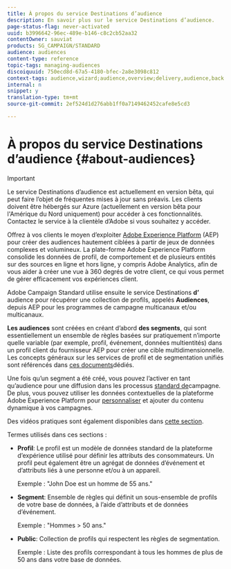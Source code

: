 ```yaml
---
title: À propos du service Destinations d’audience
description: En savoir plus sur le service Destinations d’audience.
page-status-flag: never-activated
uuid: b3996642-96ec-489e-b146-c8c2cb52aa32
contentOwner: sauviat
products: SG_CAMPAIGN/STANDARD
audience: audiences
content-type: reference
topic-tags: managing-audiences
discoiquuid: 750ecd8d-67a5-4180-bfec-2a8e3098c812
context-tags: audience,wizard;audience,overview;delivery,audience,back
internal: n
snippet: y
translation-type: tm+mt
source-git-commit: 2ef524d1d276abb1ff0a7149462452cafe8e5cd3

---
```



# À propos du service Destinations d’audience {#about-audiences}

>[!IMPORTANT]
>
>Le service Destinations d’audience est actuellement en version bêta, qui peut faire l’objet de fréquentes mises à jour sans préavis. Les clients doivent être hébergés sur Azure (actuellement en version bêta pour l&#39;Amérique du Nord uniquement) pour accéder à ces fonctionnalités. Contactez le service à la clientèle d’Adobe si vous souhaitez y accéder.

Offrez à vos clients le moyen d’exploiter [Adobe Experience Platform](https://www.adobe.io/apis/experienceplatform/home.html) (AEP) pour créer des audiences hautement ciblées à partir de jeux de données complexes et volumineux. La plate-forme Adobe Experience Platform consolide les données de profil, de comportement et de plusieurs entités sur des sources en ligne et hors ligne, y compris Adobe Analytics, afin de vous aider à créer une vue à 360 degrés de votre client, ce qui vous permet de gérer efficacement vos expériences client.

Adobe Campaign Standard utilise ensuite le service Destinations **d’** audience pour récupérer une collection de profils, appelés **Audiences**, depuis AEP pour les programmes de campagne multicanaux et/ou multicanaux.

**Les audiences** sont créées en créant d’abord **des segments**, qui sont essentiellement un ensemble de règles basées sur pratiquement n’importe quelle variable (par exemple, profil, événement, données multientités) dans un profil client du fournisseur AEP pour créer une cible multidimensionnelle. Les concepts généraux sur les services de profil et de segmentation unifiés sont référencés dans [ces documents](https://www.adobe.io/apis/experienceplatform/home/profile-identity-segmentation.html)dédiés.

Une fois qu’un segment a été créé, vous pouvez l’activer en tant qu’audience pour une diffusion dans les processus [standard de](../../automating/using/aep-targeting-audiences.md)campagne. De plus, vous pouvez utiliser les données contextuelles de la plateforme Adobe Experience Platform pour [personnaliser](../../automating/using/aep-personalizing-campaigns.md) et ajouter du contenu dynamique à vos campagnes.

Des vidéos pratiques sont également disponibles dans [cette section](https://docs.adobe.com/content/help/en/campaign-learn/campaign-standard-tutorials/profiles-and-audiences/audience-destinations/audience-destinations-overview.html).

Termes utilisés dans ces sections :

* **Profil**: Le profil est un modèle de données standard de la plateforme d’expérience utilisé pour définir les attributs des consommateurs. Un profil peut également être un agrégat de données d’événement et d’attributs liés à une personne et/ou à un appareil.

   Exemple : &quot;John Doe est un homme de 55 ans.&quot;

* **Segment**: Ensemble de règles qui définit un sous-ensemble de profils de votre base de données, à l’aide d’attributs et de données d’événement.

   Exemple : &quot;Hommes > 50 ans.&quot;

* **Public**: Collection de profils qui respectent les règles de segmentation.

   Exemple : Liste des profils correspondant à tous les hommes de plus de 50 ans dans votre base de données.
